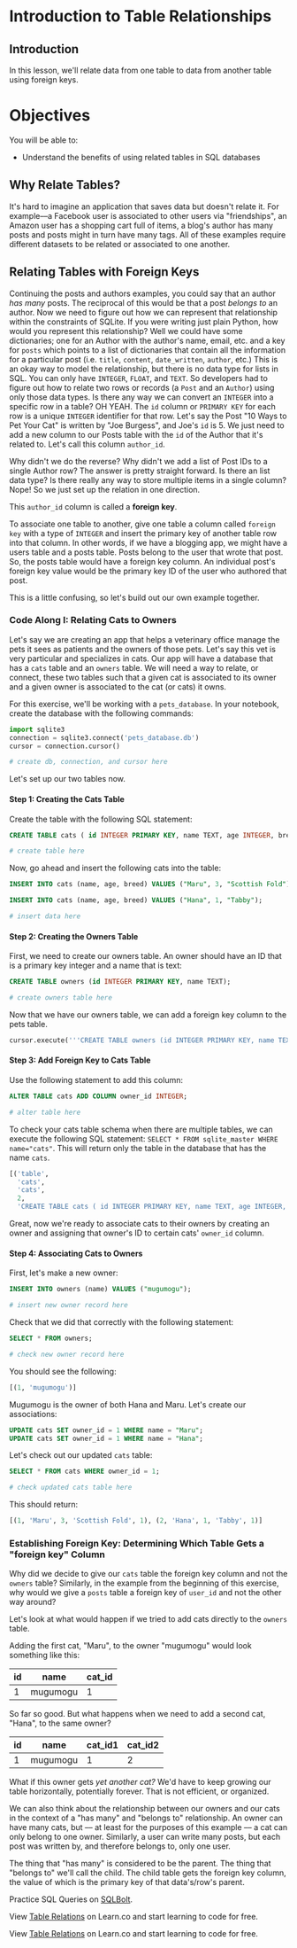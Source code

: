 
# Introduction to Table Relationships

## Introduction

In this lesson, we'll relate data from one table to data from another table using foreign keys. 

# Objectives
You will be able to:
* Understand the benefits of using related tables in SQL databases

## Why Relate Tables?

It's hard to imagine an application that saves data but doesn't relate it. For example––a Facebook user is associated to other users via "friendships", an Amazon user has a shopping cart full of items, a blog's author has many posts and posts might in turn have many tags. All of these examples require different datasets to be related or associated to one another. 

## Relating Tables with Foreign Keys

Continuing the posts and authors examples, you could say that an author *has many* posts. The reciprocal of this would be that a post *belongs to* an author. Now we need to figure out how we can represent that relationship within the constraints of SQLite. If you were writing just plain Python, how would you represent this relationship? Well we could have some dictionaries; one for an Author with the author's name, email, etc. and a key for `posts` which points to a list of dictionaries that contain all the information for a particular post (i.e. `title`, `content`, `date_written`, `author`, etc.) This is an okay way to model the relationship, but there is no data type for lists in SQL. You can only have `INTEGER`, `FLOAT`, and `TEXT`. So developers had to figure out how to relate two rows or records (a `Post` and an `Author`) using only those data types. Is there any way we can convert an `INTEGER` into a specific row in a table? OH YEAH. The `id` column or `PRIMARY KEY` for each row is a unique `INTEGER` identifier for that row. Let's say the Post "10 Ways to Pet Your Cat" is written by "Joe Burgess", and Joe's `id` is 5. We just need to add a new column to our Posts table with the `id` of the Author that it's related to. Let's call this column `author_id`.

Why didn't we do the reverse? Why didn't we add a list of Post IDs to a single Author row? The answer is pretty straight forward. Is there an list data type? Is there really any way to store multiple items in a single column? Nope! So we just set up the relation in one direction.

This `author_id` column is called a **foreign key**.

To associate one table to another, give one table a column called `foreign key` with a type of `INTEGER` and insert the primary key of another table row into that column. In other words, if we have a blogging app, we might have a users table and a posts table. Posts belong to the user that wrote that post. So, the posts table would have a foreign key column. An individual post's foreign key value would be the primary key ID of the user who authored that post. 

This is a little confusing, so let's build out our own example together. 

### Code Along I: Relating Cats to Owners

Let's say we are creating an app that helps a veterinary office manage the pets it sees as patients and the owners of those pets. Let's say this vet is very particular and specializes in cats. Our app will have a database that has a `cats` table and an `owners` table. We will need a way to relate, or connect, these two tables such that a given cat is associated to its owner and a given owner is associated to the cat (or cats) it owns.

For this exercise, we'll be working with a `pets_database`. In your notebook, create the database with the following commands:
```python
import sqlite3
connection = sqlite3.connect('pets_database.db')
cursor = connection.cursor()
```


```python
# create db, connection, and cursor here
```

Let's set up our two tables now. 

#### Step 1: Creating the Cats Table

Create the table with the following SQL statement:

```sql
CREATE TABLE cats ( id INTEGER PRIMARY KEY, name TEXT, age INTEGER, breed TEXT);
```


```python
# create table here
```

Now, go ahead and insert the following cats into the table:

```sql
INSERT INTO cats (name, age, breed) VALUES ("Maru", 3, "Scottish Fold");

INSERT INTO cats (name, age, breed) VALUES ("Hana", 1, "Tabby");
```


```python
# insert data here
```

#### Step 2: Creating the Owners Table

First, we need to create our owners table. An owner should have an ID that is a primary key integer and a name that is text: 

```sql
CREATE TABLE owners (id INTEGER PRIMARY KEY, name TEXT);
```


```python
# create owners table here
```

Now that we have our owners table, we can add a foreign key column to the pets table. 


```python
cursor.execute('''CREATE TABLE owners (id INTEGER PRIMARY KEY, name TEXT);''')
```

#### Step 3: Add Foreign Key to Cats Table

Use the following statement to add this column: 

```sql
ALTER TABLE cats ADD COLUMN owner_id INTEGER;
```


```python
# alter table here
```

To check your cats table schema when there are multiple tables, we can execute the following SQL statement: `SELECT * FROM sqlite_master WHERE name="cats"`. This will return only the table in the database that has the name `cats`.

```python
[('table',
  'cats',
  'cats',
  2,
  'CREATE TABLE cats ( id INTEGER PRIMARY KEY, name TEXT, age INTEGER, breed TEXT)')]
```

Great, now we're ready to associate cats to their owners by creating an owner and assigning that owner's ID to certain cats' `owner_id` column.

 #### Step 4: Associating Cats to Owners

First, let's make a new owner: 

```sql
INSERT INTO owners (name) VALUES ("mugumogu");
```


```python
# insert new owner record here
```

Check that we did that correctly with the following statement: 

```sql
SELECT * FROM owners;
```


```python
# check new owner record here
```

You should see the following: 


```sql
[(1, 'mugumogu')]
```

Mugumogu is the owner of both Hana and Maru. Let's create our associations: 

```sql
UPDATE cats SET owner_id = 1 WHERE name = "Maru";
UPDATE cats SET owner_id = 1 WHERE name = "Hana";
```

Let's check out our updated `cats` table: 

```sql
SELECT * FROM cats WHERE owner_id = 1;
```


```python
# check updated cats table here
```

This should return:

```sql
[(1, 'Maru', 3, 'Scottish Fold', 1), (2, 'Hana', 1, 'Tabby', 1)]
```

### Establishing Foreign Key: Determining Which Table Gets a "foreign key" Column

Why did we decide to give our `cats` table the foreign key column and not the `owners` table? Similarly, in the example from the beginning of this exercise, why would we give a `posts` table a foreign key of `user_id` and not the other way around? 

Let's look at what would happen if we tried to add cats directly to the `owners` table.

Adding the first cat, "Maru", to the owner "mugumogu" would look something like this: 

| id | name | cat_id|
|----|------|-------|
| 1  | mugumogu | 1 |

So far so good. But what happens when we need to add a second cat, "Hana", to the same owner?

| id | name | cat_id1| cat_id2 |
|----|------|-------|----------|
| 1  | mugumogu | 1 | 2        |

What if this owner gets *yet another cat?* We'd have to keep growing our table horizontally, potentially forever. That is not efficient, or organized. 

We can also think about the relationship between our owners and our cats in the context of a "has many" and "belongs to" relationship. An owner can have many cats, but –– at least for the purposes of this example –– a cat can only belong to one owner. Similarly, a user can write many posts, but each post was written by, and therefore belongs to, only one user.

The thing that "has many" is considered to be the parent. The thing that "belongs to" we'll call the child. The child table gets the foreign key column, the value of which is the primary key of that data's/row's parent. 

Practice SQL Queries on <a href="http://sqlbolt.com/lesson/select_queries_review">SQLBolt</a>.

<p data-visibility='hidden'>View <a href='https://learn.co/lessons/sql-table-relations-readme' title='Table Relations'>Table Relations</a> on Learn.co and start learning to code for free.</p>

<p class='util--hide'>View <a href='https://learn.co/lessons/sql-table-relations-readme'>Table Relations</a> on Learn.co and start learning to code for free.</p>

